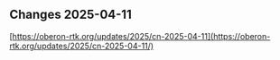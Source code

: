 ## Changes 2025-04-11

[https://oberon-rtk.org/updates/2025/cn-2025-04-11](https://oberon-rtk.org/updates/2025/cn-2025-04-11/)
